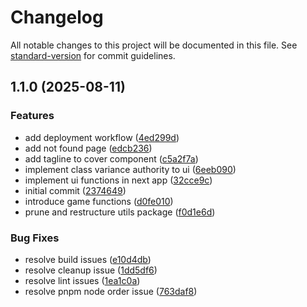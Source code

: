 # Changelog

All notable changes to this project will be documented in this file. See [standard-version](https://github.com/conventional-changelog/standard-version) for commit guidelines.

## 1.1.0 (2025-08-11)

### Features

- add deployment workflow ([4ed299d](https://github.com/vanesterik/vanesterik.com/commit/4ed299dd6cbd7a53c278372b7211303dc89c6a2f))
- add not found page ([edcb236](https://github.com/vanesterik/vanesterik.com/commit/edcb236051e06cb5df43b96cb8a4aa9f11cc96ea))
- add tagline to cover component ([c5a2f7a](https://github.com/vanesterik/vanesterik.com/commit/c5a2f7a4e07aa9e4ca7296ab21a37159199869fe))
- implement class variance authority to ui ([6eeb090](https://github.com/vanesterik/vanesterik.com/commit/6eeb09066c4d49d5d5a0e9727dc6ab4bd015c8ca))
- implement ui functions in next app ([32cce9c](https://github.com/vanesterik/vanesterik.com/commit/32cce9c6d592ebcdfeb0e89b3504d0b2d08c1001))
- initial commit ([2374649](https://github.com/vanesterik/vanesterik.com/commit/237464951482d1abee628ace72b5ad8f6bf23a9d))
- introduce game functions ([d0fe010](https://github.com/vanesterik/vanesterik.com/commit/d0fe010e36345985e64818ae9a981dafe865d755))
- prune and restructure utils package ([f0d1e6d](https://github.com/vanesterik/vanesterik.com/commit/f0d1e6d27f1cc9dc328e78509707d465657b37f7))

### Bug Fixes

- resolve build issues ([e10d4db](https://github.com/vanesterik/vanesterik.com/commit/e10d4db7252ac6ca8ac87e5edc9874de65bdc1b8))
- resolve cleanup issue ([1dd5df6](https://github.com/vanesterik/vanesterik.com/commit/1dd5df6bc779dfdeba6dc4756edf2aa85f0f196f))
- resolve lint issues ([1ea1c0a](https://github.com/vanesterik/vanesterik.com/commit/1ea1c0a90e7e03ae3cf20e293020413bce0066d3))
- resolve pnpm node order issue ([763daf8](https://github.com/vanesterik/vanesterik.com/commit/763daf8b27e6185d3c179077c8b05f0c5a791a72))
